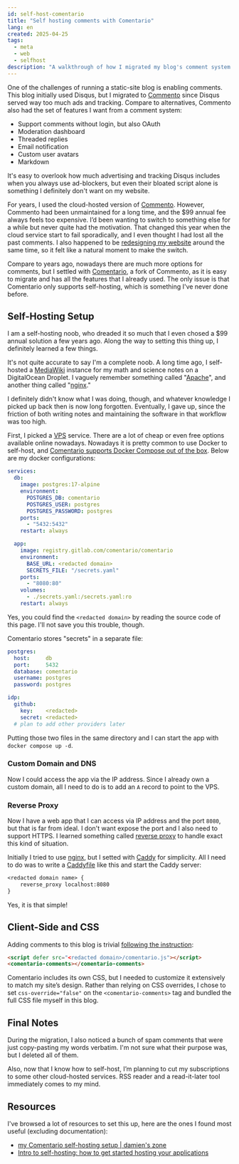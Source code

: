 ```yaml
---
id: self-host-comentario
title: "Self hosting comments with Comentario"
lang: en
created: 2025-04-25
tags:
  - meta
  - web
  - selfhost
description: "A walkthrough of how I migrated my blog's comment system from the Commento cloud service to self-hosting with Comentario, Commento's active fork. I share my experience setting up Comentario with Docker, configuring a reverse proxy with Caddy, and customizing its client-side CSS. This post also includes reflections on the learning curve of self-hosting and notes on future plans to move away from other cloud services."
---
```


One of the challenges of running a static-site blog is enabling comments. This blog initially used Disqus, but I migrated to [Commento](https://commento.io/) since Disqus served way too much ads and tracking. Compare to alternatives, Commento also had the set of features I want from a comment system:
- Support comments without login, but also OAuth
- Moderation dashboard
- Threaded replies
- Email notification
- Custom user avatars
- Markdown

<span class="side-note" style="margin-top: -270px">

It's easy to overlook how much advertising and tracking Disqus includes when you always use ad-blockers, but even their bloated script alone is something I definitely don't want on my website.

</span>

For years, I used the cloud-hosted version of [Commento](https://commento.io/). However, Commento had been unmaintained for a long time, and the $99 annual fee always feels too expensive. I’d been wanting to switch to something else for a while but never quite had the motivation. That changed this year when the cloud service start to fail sporadically, and I even thought I had lost all the past comments. I also happened to be [redesigning my website](/en/site-update-2025) around the same time, so it felt like a natural moment to make the switch.

Compare to years ago, nowadays there are much more options for comments, but I settled with [Comentario](https://comentario.app), a fork of Commento, as it is easy to migrate and has all the features that I already used. The only issue is that Comentario only supports self-hosting, which is something I've never done before.

## Self-Hosting Setup

I am a self-hosting noob, who dreaded it so much that I even chosed a $99 annual solution a few years ago. Along the way to setting this thing up, I definitely learned a few things.

<span class="side-note" style="margin-top: -60px">

It's not quite accurate to say I'm a complete noob. A long time ago, I self-hosted a [MediaWiki](https://www.mediawiki.org/wiki/MediaWiki) instance for my math and science notes on a DigitalOcean Droplet. I vaguely remember something called "[Apache](https://httpd.apache.org/)", and another thing called "[nginx](https://nginx.org/)."

I definitely didn't know what I was doing, though, and whatever knowledge I picked up back then is now long forgotten. Eventually, I gave up, since the friction of both writing notes and maintaining the software in that workflow was too high.

</span>

First, I picked a [VPS](https://en.wikipedia.org/wiki/Virtual_private_server) service. There are a lot of cheap or even free options available online nowadays. Nowadays it is pretty common to use Docker to self-host, and [Comentario supports Docker Compose out of the box](https://docs.comentario.app/en/getting-started/docker-compose/). Below are my docker configurations:

```yaml title="docker-compose.yaml"
services:
  db:
    image: postgres:17-alpine
    environment:
      POSTGRES_DB: comentario
      POSTGRES_USER: postgres
      POSTGRES_PASSWORD: postgres
    ports:
      - "5432:5432"
    restart: always

  app:
    image: registry.gitlab.com/comentario/comentario
    environment:
      BASE_URL: <redacted domain>
      SECRETS_FILE: "/secrets.yaml"
    ports:
      - "8080:80"
    volumes:
      - ./secrets.yaml:/secrets.yaml:ro
    restart: always
```

<span class="side-note" style="margin-top: -200px">

Yes, you could find the `<redacted domain>` by reading the source code of this page. I'll not save you this trouble, though.

</span>


Comentario stores "secrets" in a separate file:
```yaml title="secrets.yaml"
postgres:
  host:     db
  port:     5432
  database: comentario
  username: postgres
  password: postgres

idp:
  github:
    key:    <redacted>
    secret: <redacted>
  # plan to add other providers later
```

Putting those two files in the same directory and I can start the app with `docker compose up -d`.

### Custom Domain and DNS

Now I could access the app via the IP address. Since I already own a custom domain, all I need to do is to add an `A` record to point to the VPS.

### Reverse Proxy

Now I have a web app that I can access via IP address and the port `8080`, but that is far from ideal. I don't want expose the port and I also need to support HTTPS. I learned something called [reverse proxy](https://en.wikipedia.org/wiki/Reverse_proxy) to handle exact this kind of situation.

Initially I tried to use [nginx](https://nginx.org/), but I setted with [Caddy](https://caddyserver.com/) for simplicity. All I need to do was to write a [Caddyfile](https://caddyserver.com/docs/caddyfile) like this and start the Caddy server:

```txt title="Caddyfile"
<redacted domain name> {
    reverse_proxy localhost:8080
}
```

Yes, it is that simple!

## Client-Side and CSS

Adding comments to this blog is trivial [following the instruction](https://docs.comentario.app/en/configuration/embedding/):
```html
<script defer src="<redacted domain>/comentario.js"></script>
<comentario-comments></comentario-comments>
```

Comentario includes its own CSS, but I needed to customize it extensively to match my site’s design. Rather than relying on CSS overrides, I chose to set `css-override="false"` on the `<comentario-comments>` tag and bundled the full CSS file myself in this blog.

## Final Notes
During the migration, I also noticed a bunch of spam comments that were just copy-pasting my words verbatim. I'm not sure what their purpose was, but I deleted all of them.

Also, now that I know how to self-host, I’m planning to cut my subscriptions to some other cloud-hosted services. RSS reader and a read-it-later tool immediately comes to my mind.

## Resources
I've browsed a lot of resources to set this up, here are the ones I found most useful (excluding documentation):
- [my Comentario self-hosting setup | damien's zone](https://damien.zone/my-comentario-self-hosting-setup/)
- [Intro to self-hosting: how to get started hosting your applications](https://boringtech.net/blog/intro-to-self-hosting-how-to-get-started-hosting-your-applications/)
